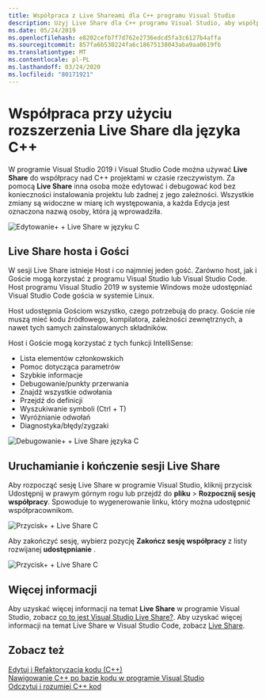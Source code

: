 ```yaml
---
title: Współpraca z Live Shareami dla C++ programu Visual Studio
description: Użyj Live Share dla C++ programu Visual Studio, aby współpracować i udostępniać kod w czasie rzeczywistym.
ms.date: 05/24/2019
ms.openlocfilehash: e8202cefb7f7d762e2736edcd5fa3c6127b4affa
ms.sourcegitcommit: 857fa6b530224fa6c18675138043aba9aa0619fb
ms.translationtype: MT
ms.contentlocale: pl-PL
ms.lasthandoff: 03/24/2020
ms.locfileid: "80171921"
---
```

# <a name="collaborate-using-live-share-for-c"></a>Współpraca przy użyciu rozszerzenia Live Share dla języka C++

W programie Visual Studio 2019 i Visual Studio Code można używać **Live Share** do współpracy nad C++ projektami w czasie rzeczywistym. Za pomocą **Live Share** inna osoba może edytować i debugować kod bez konieczności instalowania projektu lub żadnej z jego zależności. Wszystkie zmiany są widoczne w miarę ich występowania, a każda Edycja jest oznaczona nazwą osoby, która ją wprowadziła.

![Edytowanie&#43; &#43; Live Share w języku C](../ide/media/live-share-edit-cpp.png "Live Share edytowanie wC++")

## <a name="live-share-host-and-guests"></a>Live Share hosta i Gości

W sesji Live Share istnieje Host i co najmniej jeden gość. Zarówno host, jak i Goście mogą korzystać z programu Visual Studio lub Visual Studio Code. Host programu Visual Studio 2019 w systemie Windows może udostępniać Visual Studio Code gościa w systemie Linux.

Host udostępnia Gościom wszystko, czego potrzebują do pracy. Goście nie muszą mieć kodu źródłowego, kompilatora, zależności zewnętrznych, a nawet tych samych zainstalowanych składników.

Host i Goście mogą korzystać z tych funkcji IntelliSense:

- Lista elementów członkowskich
- Pomoc dotycząca parametrów
- Szybkie informacje
- Debugowanie/punkty przerwania
- Znajdź wszystkie odwołania
- Przejdź do definicji
- Wyszukiwanie symboli (Ctrl + T)
- Wyróżnianie odwołań
- Diagnostyka/błędy/zygzaki

![Debugowanie&#43; &#43; Live Share języka C](../ide/media/live-share-debug-cpp.png "Live Share debugowanie wC++")

## <a name="start-and-end-a-live-share-session"></a>Uruchamianie i kończenie sesji Live Share

Aby rozpocząć sesję Live Share w programie Visual Studio, kliknij przycisk Udostępnij w prawym górnym rogu lub przejdź do **pliku** > **Rozpocznij sesję współpracy**. Spowoduje to wygenerowanie linku, który można udostępnić współpracownikom.

![Przycisk&#43; &#43; Live Share C](../ide/media/live-share-button-cpp.png "Przycisk Live Share")

Aby zakończyć sesję, wybierz pozycję **Zakończ sesję współpracy** z listy rozwijanej **udostępnianie** .

![Przycisk&#43; &#43; Live Share C](../ide/media/live-share-end-session-cpp.png "Przycisk Live Share")

## <a name="for-more-information"></a>Więcej informacji

Aby uzyskać więcej informacji na temat **Live Share** w programie Visual Studio, zobacz [co to jest Visual Studio Live Share?](/visualstudio/liveshare/). Aby uzyskać więcej informacji na temat Live Share w Visual Studio Code, zobacz [Live Share](https://marketplace.visualstudio.com/items?itemName=ms-vsliveshare.vsliveshare).

## <a name="see-also"></a>Zobacz też

[Edytuj i Refaktoryzacja kodu (C++)](writing-and-refactoring-code-cpp.md)</br>
[Nawigowanie C++ po bazie kodu w programie Visual Studio](navigate-code-cpp.md)</br>
[Odczytuj i rozumiej C++ kod](read-and-understand-code-cpp.md)</br>
